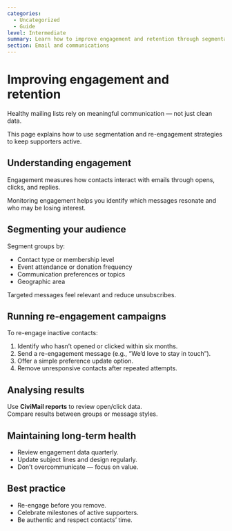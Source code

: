 ```yaml
---
categories:
  - Uncategorized
  - Guide
level: Intermediate
summary: Learn how to improve engagement and retention through segmentation, re-engagement campaigns, and data-driven insights.
section: Email and communications
---
```


# Improving engagement and retention

Healthy mailing lists rely on meaningful communication — not just clean data.

This page explains how to use segmentation and re-engagement strategies to keep supporters active.

## Understanding engagement

Engagement measures how contacts interact with emails through opens, clicks, and replies.

Monitoring engagement helps you identify which messages resonate and who may be losing interest.

## Segmenting your audience

Segment groups by:

- Contact type or membership level  
- Event attendance or donation frequency  
- Communication preferences or topics  
- Geographic area  

Targeted messages feel relevant and reduce unsubscribes.

## Running re-engagement campaigns

To re-engage inactive contacts:

1. Identify who hasn’t opened or clicked within six months.  
2. Send a re-engagement message (e.g., “We’d love to stay in touch”).  
3. Offer a simple preference update option.  
4. Remove unresponsive contacts after repeated attempts.  

## Analysing results

Use **CiviMail reports** to review open/click data.  
Compare results between groups or message styles.

## Maintaining long-term health

- Review engagement data quarterly.  
- Update subject lines and design regularly.  
- Don’t overcommunicate — focus on value.  

## Best practice

- Re-engage before you remove.  
- Celebrate milestones of active supporters.  
- Be authentic and respect contacts’ time.
